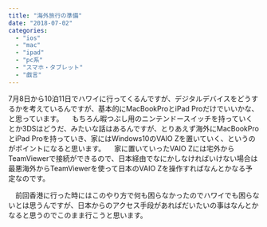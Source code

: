 ```yaml
---
title: "海外旅行の準備"
date: "2018-07-02"
categories: 
  - "ios"
  - "mac"
  - "ipad"
  - "pc系"
  - "スマホ・タブレット"
  - "戯言"
---
```


7月8日から10泊11日でハワイに行ってくるんですが、デジタルデバイスをどうするかを考えているんですが、基本的にMacBookProとiPad Proだけでいいかな、と思っています。 　もちろん暇つぶし用のニンテンドースイッチを持っていくとか3DSはどうだ、みたいな話はあるんですが、とりあえず海外にMacBookProとiPad Proを持っていき、家にはWindows10のVAIO Zを置いていく、というのがポイントになると思います。 　家に置いていったVAIO Zには宅外からTeamViewerで接続ができるので、日本経由でなにかしなければいけない場合は最悪海外からTeamViewerを使って日本のVAIO Zを操作すればなんとかなる予定なのです。

　前回香港に行った時にはこのやり方で何も困らなかったのでハワイでも困らないとは思うんですが、日本からのアクセス手段があればだいたいの事はなんとかなると思うのでこのまま行こうと思います。
